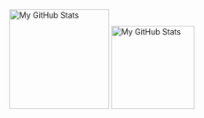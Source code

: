 ##

<p>
  <img height="180em" alt="My GitHub Stats" src="https://stats-hosting.vercel.app/api?username=EmilAvramov&show_icons=true&bg_color=00000000&hide_border=true&text_color=3498db&&count_private=true&include_all_commits=true&theme=tokyonight" />

  <img height="150em" alt="My GitHub Stats" src="https://stats-hosting.vercel.app/api/top-langs/?username=EmilAvramov&langs_count=8&layout=compact&hide_border=true&bg_color=00000000&text_color=3498db&&count_private=true&include_all_commits=true&theme=tokyonight" />

</p>
